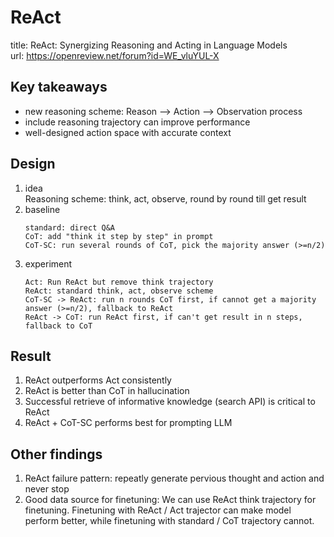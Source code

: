# ReAct
title: ReAct: Synergizing Reasoning and Acting in Language Models  
url: https://openreview.net/forum?id=WE_vluYUL-X

## Key takeaways
- new reasoning scheme: Reason --> Action --> Observation process
- include reasoning trajectory can improve performance
- well-designed action space with accurate context

## Design
1. idea  
    Reasoning scheme: think, act, observe, round by round till get result
2. baseline
    ```
    standard: direct Q&A
    CoT: add "think it step by step" in prompt
    CoT-SC: run several rounds of CoT, pick the majority answer (>=n/2)
    ```
3. experiment
    ```
    Act: Run ReAct but remove think trajectory
    ReAct: standard think, act, observe scheme
    CoT-SC -> ReAct: run n rounds CoT first, if cannot get a majority answer (>=n/2), fallback to ReAct
    ReAct -> CoT: run ReAct first, if can't get result in n steps, fallback to CoT
    ```
## Result
1. ReAct outperforms Act consistently
2. ReAct is better than CoT in hallucination
3. Successful retrieve of informative knowledge (search API) is critical to ReAct
4. ReAct + CoT-SC performs best for prompting LLM

## Other findings
1. ReAct failure pattern: repeatly generate pervious thought and action and never stop
2. Good data source for finetuning: We can use ReAct think trajectory for finetuning. Finetuning with ReAct / Act trajector can make model perform better, while finetuning with standard / CoT trajectory cannot.
